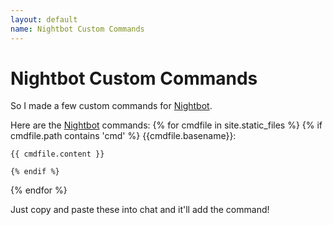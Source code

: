 ```yaml
---
layout: default
name: Nightbot Custom Commands
---
```

# Nightbot Custom Commands

So I made a few custom commands for [Nightbot].

Here are the [Nightbot] commands:
{% for cmdfile in site.static_files %}
    {% if cmdfile.path contains 'cmd' %}
{{cmdfile.basename}}:

```{{ cmdfile.content }}```

    {% endif %}
{% endfor %}

Just copy and paste these into chat and it'll add the command!

[nightbot]: //beta.nightbot.tv/
